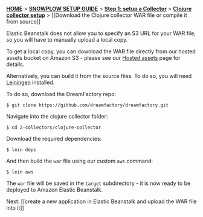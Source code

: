 [**HOME**](Home) > [**SNOWPLOW SETUP GUIDE**](Setting-up-DreamFactory) > [**Step 1: setup a Collector**](Setting-up-a-Collector) > [**Clojure collector setup**](setting-up-the-clojure-collector) > [[Download the Clojure collector WAR file or compile it from source]]

Elastic Beanstalk does not allow you to specify an S3 URL for your WAR file, so you will have to manually upload a local copy.

To get a local copy, you can download the WAR file directly from our hosted assets bucket on Amazon S3 - please see our [Hosted assets][s3-download] page for details.

Alternatively, you can build it from the source files. To do so, you will need [Leiningen][leiningen] installed.

To do so, download the DreamFactory repo:

	$ git clone https://github.com/dreamfactory/dreamfactory.git

Navigate into the clojure collector folder:

	$ cd 2-collectors/clojure-collector

Download the required dependencies:

	$ lein deps

And then build the `war` file using our custom `aws` command:

	$ lein aws

The `war` file will be saved in the `target` subdirectory - it is now ready to be deployed to Amazon Elastic Beanstalk.

Next: [[create a new application in Elastic Beanstalk and upload the WAR file into it]]

[github-download]: https://github.com/dreamfactory/dreamfactory/downloads
[s3-download]: https://github.com/dreamfactory/dreamfactory/wiki/Hosted-assets
[leiningen]: https://github.com/technomancy/leiningen